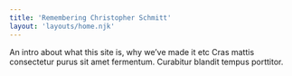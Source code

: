 ```yaml
---
title: 'Remembering Christopher Schmitt'
layout: 'layouts/home.njk'
---
```


An intro about what this site is, why we’ve made it etc Cras mattis consectetur purus sit amet fermentum. Curabitur blandit tempus porttitor.
